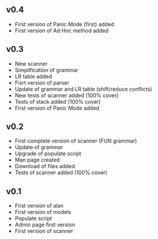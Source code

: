 ## v0.4

* First version of Panic Mode (first) added
* First version of Ad Hoc method added


## v0.3

* New scanner
* Simplification of grammar
* LR table added
* Fisrt version of parser
* Update of grammar and LR table (shift/reduce conflicts)
* New tests of scanner added (100% cover)
* Tests of stack added (100% cover)
* First version of Panic Mode added

## v0.2

* First complete version of scanner (FUN grammar)
* Update of grammar 
* Upgrade of populate script
* Man page created
* Download of files added
* Tests of scanner added (100% cover)

## v0.1

* First version of alan
* First version of models
* Populate script
* Admin page first version
* First version of scanner